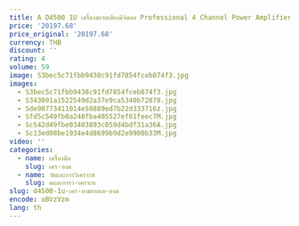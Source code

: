 ```yaml
---
title: A D4500 1U เครื่องขยายเสียงดิจิตอล Professional 4 Channel Power Amplifier 1500W
price: '20197.68'
price_original: '20197.68'
currency: THB
discount: ''
rating: 4
volume: 59
image: S3bec5c71fbb9438c91fd7854fceb874f3.jpg
images:
  - S3bec5c71fbb9438c91fd7854fceb874f3.jpg
  - S343091a1522549d2a37e9ca5340b72878.jpg
  - Sde90773411014e50889ed7b22d333716z.jpg
  - Sfd5c549fb0a248fba405527ef61feec7M.jpg
  - Sc542d49fbe03403893c059d4bdf31a36A.jpg
  - Sc13ed08be1934e4d8699b9d2e9900b33M.jpg
video: ''
categories:
  - name: เครื่องมือ
    slug: เคร-องม
  - name: วัดและการวิเคราะห์
    slug: ดและการว-เคราะห
slug: d4500-1u-เคร-องขยายเส-ยงด
encode: oBVzVzm
lang: th
---
```

  